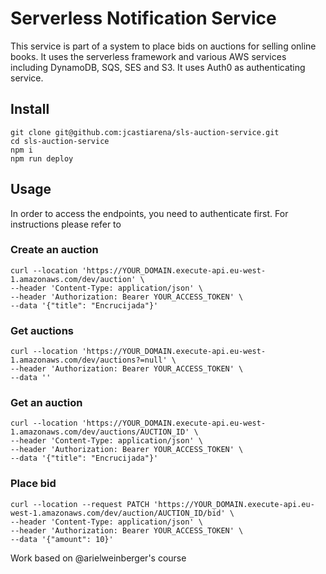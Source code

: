 # Serverless Notification Service

This service is part of a system to place bids on auctions for selling online books. It uses the serverless framework and various AWS services including DynamoDB, SQS, SES and S3. It uses Auth0 as authenticating service.

## Install

```
git clone git@github.com:jcastiarena/sls-auction-service.git
cd sls-auction-service
npm i
npm run deploy
```

## Usage

In order to access the endpoints, you need to authenticate first. For instructions please refer to 

### Create an auction

```
curl --location 'https://YOUR_DOMAIN.execute-api.eu-west-1.amazonaws.com/dev/auction' \
--header 'Content-Type: application/json' \
--header 'Authorization: Bearer YOUR_ACCESS_TOKEN' \
--data '{"title": "Encrucijada"}'
```

### Get auctions

```
curl --location 'https://YOUR_DOMAIN.execute-api.eu-west-1.amazonaws.com/dev/auctions?=null' \
--header 'Authorization: Bearer YOUR_ACCESS_TOKEN' \
--data ''
```

### Get an auction

```
curl --location 'https://YOUR_DOMAIN.execute-api.eu-west-1.amazonaws.com/dev/auctions/AUCTION_ID' \
--header 'Content-Type: application/json' \
--header 'Authorization: Bearer YOUR_ACCESS_TOKEN' \
--data '{"title": "Encrucijada"}'
```

### Place bid

```
curl --location --request PATCH 'https://YOUR_DOMAIN.execute-api.eu-west-1.amazonaws.com/dev/auction/AUCTION_ID/bid' \
--header 'Content-Type: application/json' \
--header 'Authorization: Bearer YOUR_ACCESS_TOKEN' \
--data '{"amount": 10}'
```


Work based on @arielweinberger's course
